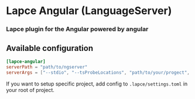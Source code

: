# Lapce Angular (LanguageServer)

### Lapce plugin for the Angular powered by angular

## Available configuration

```toml
[lapce-angular]
serverPath = "path/to/ngserver"
serverArgs = ["--stdio", "--tsProbeLocations", "path/to/your/progect", "--ngProbeLocations", "path/to/your/progect"]
```

If you want to setup specific project, add config to `.lapce/settings.toml` in your root of project.
